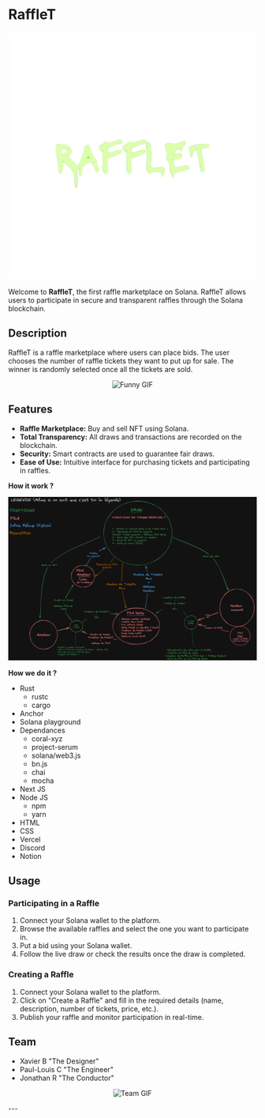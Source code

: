 # RaffleT

<p align="center">
  <img src="https://github.com/RisMouZ/RaffleT/blob/main/images/Rafflet_logo_no_back.png" alt="RaffleT Logo">
</p>

Welcome to **RaffleT**, the first raffle marketplace on Solana. RaffleT allows users to participate in secure and transparent raffles through the Solana blockchain.

## Description

RaffleT is a raffle marketplace where users can place bids. 
The user chooses the number of raffle tickets they want to put up for sale. The winner is randomly selected once all the tickets are sold.

<p align="center">
  <img src="https://i.giphy.com/media/v1.Y2lkPTc5MGI3NjExbnJvcWZuODN1d3JraGc0bDRlb3U1d3B0cmxqM3p5NzFmd21uMTNqYSZlcD12MV9pbnRlcm5hbF9naWZfYnlfaWQmY3Q9Zw/2dgL47e8NwHT5aiLI3/giphy.gif" alt="Funny GIF" width="200" height="200">
</p>


## Features

- **Raffle Marketplace:** Buy and sell NFT using Solana.
- **Total Transparency:** All draws and transactions are recorded on the blockchain.
- **Security:** Smart contracts are used to guarantee fair draws.
- **Ease of Use:** Intuitive interface for purchasing tickets and participating in raffles.

**How it work ?**

<p align="center">
  <img src="https://github.com/RisMouZ/RaffleT/blob/main/images/excalidraw_mecanism.png" alt="RaffleT Logo">
</p>

**How we do it ?**
+ Rust
  - rustc
  - cargo
+ Anchor
+ Solana playground
+ Dependances
  - coral-xyz
  - project-serum
  - solana/web3.js
  - bn.js
  - chai
  - mocha
+ Next JS
+ Node JS
  - npm
  - yarn
+ HTML
+ CSS
+ Vercel
+ Discord
+ Notion

## Usage

### Participating in a Raffle

1. Connect your Solana wallet to the platform.
2. Browse the available raffles and select the one you want to participate in.
3. Put a bid using your Solana wallet.
4. Follow the live draw or check the results once the draw is completed.

### Creating a Raffle

1. Connect your Solana wallet to the platform.
2. Click on "Create a Raffle" and fill in the required details (name, description, number of tickets, price, etc.).
3. Publish your raffle and monitor participation in real-time.

## Team
- Xavier B "The Designer"
- Paul-Louis C "The Engineer"
- Jonathan R "The Conductor"

<p align="center">
  <img src="https://i.giphy.com/media/v1.Y2lkPTc5MGI3NjExamR0ZXJ3OHY3bmRra29vZXUxMnlvY3FtanZudDZ4Nm93YXJxbjZvNSZlcD12MV9pbnRlcm5hbF9naWZfYnlfaWQmY3Q9Zw/UyWXNumwNvXmE/giphy.gif" alt="Team GIF" width="200" height="200">
</p>
---

